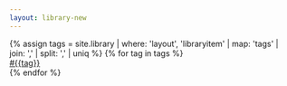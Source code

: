 ```yaml
---
layout: library-new
---
```


<!--Table-->


<div class="w-100 center flex flex-wrap">
{% assign tags = site.library | where: 'layout', 'libraryitem' | map: 'tags' | join: ',' | split: ',' | uniq %}
{% for tag in tags %}
<div class="w-third-l w-100 pa3 item">
    <div class="pa4 bg-newmba-offwhite f5 br2">
        <div class=""><a class="link newmba-purple b ttl" href="/library/?search={{tag}}">#{{tag}}</a></div>
    </div>
</div>
{% endfor %}
</div>